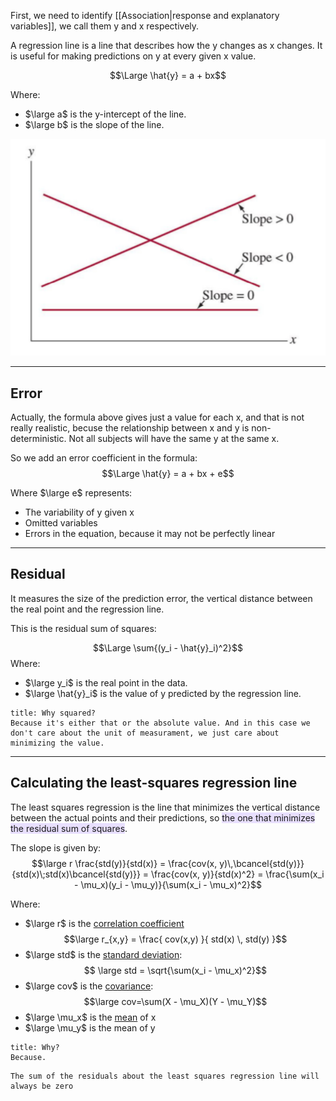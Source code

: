 First, we need to identify [[Association|response and explanatory variables]], we call them y and x respectively.

A regression line is a line that describes how the y changes as x changes.
It is useful for making predictions on y at every given x value.

$$\Large \hat{y} = a + bx$$

Where:
- $\large a$ is the y-intercept of the line.
- $\large b$ is the slope of the line.


![](../z_images/Pasted%20image%2020230308151724.png)

---

## Error

Actually, the formula above gives just a value for each x, and that is not really realistic, becuse the relationship between x and y is non-deterministic. 
Not all subjects will have the same y at the same x.

So we add an error coefficient in the formula:
$$\Large \hat{y} = a + bx + e$$

Where $\large e$ represents:
- The variability of y given x
- Omitted variables
- Errors in the equation, because it may not be perfectly linear

---

## Residual

It measures the size of the prediction error, the vertical distance between the real point and the regression line.

This is the residual sum of squares:

$$\Large \sum{(y_i - \hat{y}_i)^2}$$
Where:
- $\large y_i$ is the real point in the data.
- $\large \hat{y}_i$ is the value of y predicted by the regression line.


```ad-note
title: Why squared?
Because it's either that or the absolute value. And in this case we don't care about the unit of measurament, we just care about minimizing the value.
```

---

## Calculating the least-squares regression line

The least squares regression is the line that minimizes the vertical distance between the actual points and their predictions, so <span style="background:rgba(183, 152, 255, 0.3)">the one that minimizes the residual sum of squares</span>.

The slope is given by:
$$\large r \frac{std(y)}{std(x)} = \frac{cov(x, y)\,\bcancel{std(y)}}{std(x)\;std(x)\bcancel{std(y)}} = \frac{cov(x, y)}{std(x)^2} = \frac{\sum(x_i - \mu_x)(y_i - \mu_y)}{\sum(x_i - \mu_x)^2}$$


Where:
- $\large r$ is the [correlation coefficient](Correlation%20coefficient.md)
$$\large r_{x,y} = \frac{ cov(x,y) }{ std(x) \, std(y) }$$
- $\large std$ is the [standard deviation](Standard%20Deviation.md):
$$ \large std = \sqrt{\sum(x_i - \mu_x)^2}$$
- $\large cov$ is the [covariance](Covariance.md):
$$\large cov=\sum(X - \mu_X)(Y - \mu_Y)$$
- $\large \mu_x$ is the [mean](Mean.md) of x
- $\large \mu_y$ is the mean of y


```ad-hint
title: Why?
Because.
```


```ad-note
The sum of the residuals about the least squares regression line will always be zero
```

